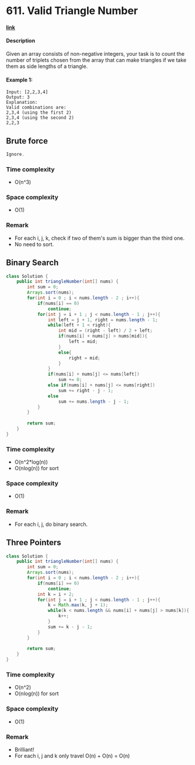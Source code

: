 # 611. Valid Triangle Number

#### [link](https://leetcode.com/problems/valid-triangle-number/) 

#### Description
Given an array consists of non-negative integers, your task is to count the number of triplets chosen from the array that can make triangles if we take them as side lengths of a triangle.

#### Example 1:
```
Input: [2,2,3,4]
Output: 3
Explanation:
Valid combinations are: 
2,3,4 (using the first 2)
2,3,4 (using the second 2)
2,2,3
```

## Brute force
```java
Ignore.
```
### Time complexity
* O(n^3)
### Space complexity
* O(1)
### Remark
* For each i, j, k, check if two of them's sum is bigger than the third one.
* No need to sort.

## Binary Search
```java
class Solution {
    public int triangleNumber(int[] nums) {
        int sum = 0;
        Arrays.sort(nums);
        for(int i = 0 ; i < nums.length - 2 ; i++){
            if(nums[i] == 0)
                continue;
            for(int j = i + 1 ; j < nums.length - 1 ; j++){
                int left = j + 1, right = nums.length - 1;
                while(left + 1 < right){
                    int mid = (right - left) / 2 + left;
                    if(nums[i] + nums[j] > nums[mid]){
                        left = mid;
                    }
                    else{
                        right = mid;
                    }
                }
                if(nums[i] + nums[j] <= nums[left])
                    sum += 0;
                else if(nums[i] + nums[j] <= nums[right])
                    sum += right - j - 1;
                else
                    sum += nums.length - j - 1;
            }
        }
        
        return sum;
    }
}
```
### Time complexity
* O(n^2*log(n))
* O(nlog(n)) for sort
### Space complexity
* O(1)
### Remark
* For each i, j, do binary search.

## Three Pointers
```java
class Solution {
    public int triangleNumber(int[] nums) {
        int sum = 0;
        Arrays.sort(nums);
        for(int i = 0 ; i < nums.length - 2 ; i++){
            if(nums[i] == 0)
                continue;
            int k = i + 2;
            for(int j = i + 1 ; j < nums.length - 1 ; j++){
                k = Math.max(k, j + 1);
                while(k < nums.length && nums[i] + nums[j] > nums[k]){
                    k++;
                }
                sum += k - j - 1;
            }
        }
        
        return sum;
    }
}
```
### Time complexity
* O(n^2)
* O(nlog(n)) for sort
### Space complexity
* O(1)
### Remark
* Brilliant!
* For each i, j and k only travel O(n) + O(n) = O(n)